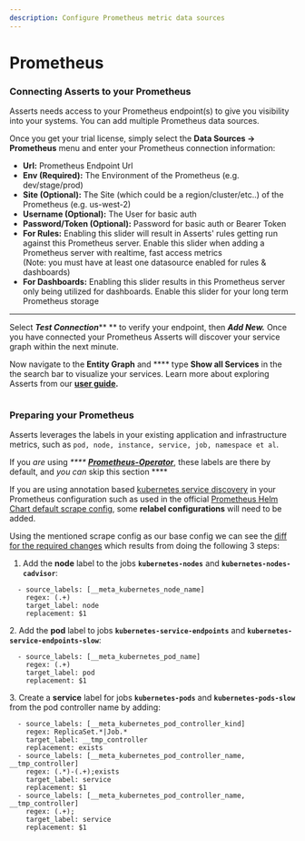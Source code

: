 ```yaml
---
description: Configure Prometheus metric data sources
---
```


# Prometheus

### Connecting Asserts to your Prometheus

Asserts needs access to your Prometheus endpoint(s) to give you visibility into your systems. You can add multiple Prometheus data sources.

Once you get your trial license, simply select the **Data Sources -> Prometheus** menu and enter your Prometheus connection information:

* **Url:** Prometheus Endpoint Url
* **Env (Required):** The Environment of the Prometheus (e.g. dev/stage/prod)
* **Site (Optional):** The Site (which could be a region/cluster/etc..) of the Prometheus (e.g. us-west-2)
* **Username (Optional):** The User for basic auth
* **Password/Token (Optional):**  Password for basic auth or Bearer Token
* **For Rules:** Enabling this slider will result in Asserts' rules getting run against this Prometheus server. Enable this slider when adding a Prometheus server with realtime, fast access metrics \
  (Note: you must have at least one datasource enabled for rules & dashboards)
* **For Dashboards:** Enabling this slider results in this Prometheus server only being utilized for dashboards. Enable this slider for your long term Prometheus storage

****

Select _**Test Connection**_** ** to verify your endpoint, then _**Add New.**_ Once you have connected your Prometheus Asserts will discover your service graph within the next minute.

Now navigate to the **Entity Graph** and **** type **Show all Services** in the the search bar to visualize your services. Learn more about exploring Asserts from our [**user guide**](broken-reference)**.**

<figure><img src="../../.gitbook/assets/screencast 2023-02-26 15-08-46 (1).gif" alt=""><figcaption></figcaption></figure>



### Preparing your Prometheus

Asserts leverages the labels in your existing application and infrastructure metrics, such as `pod, node, instance, service, job, namespace et al`.&#x20;

If you _are_ using _****_ [_**Prometheus-Operator**_](https://github.com/prometheus-community/helm-charts/tree/main/charts/kube-prometheus-stack), these labels are there by default, and _you can_ skip this section ****&#x20;

If you are using annotation based [kubernetes service discovery](https://prometheus.io/docs/prometheus/latest/configuration/configuration/#kubernetes\_sd\_config) in your Prometheus configuration such as used in the official [Prometheus Helm Chart default scrape config](https://github.com/prometheus-community/helm-charts/blob/main/charts/prometheus/values.yaml#L771), some **relabel configurations** will need to be added.&#x20;

Using the mentioned scrape config as our base config we can see the [diff for the required changes](https://github.com/asserts/prometheus-helm-charts/pull/1/files) which results from doing the following 3 steps:

1. Add the **node** label to the jobs **`kubernetes-nodes`** and **`kubernetes-nodes-cadvisor`**:

```
  - source_labels: [__meta_kubernetes_node_name]
    regex: (.+)
    target_label: node
    replacement: $1
```

2\. Add the **pod** label to jobs **`kubernetes-service-endpoints`** and **`kubernetes-service-endpoints-slow`**:

```
  - source_labels: [__meta_kubernetes_pod_name]
    regex: (.+)
    target_label: pod
    replacement: $1
```

3\. Create a **service** label for jobs **`kubernetes-pods`** and **`kubernetes-pods-slow`** from the pod controller name by adding:

```
  - source_labels: [__meta_kubernetes_pod_controller_kind]
    regex: ReplicaSet.*|Job.*
    target_label: __tmp_controller
    replacement: exists
  - source_labels: [__meta_kubernetes_pod_controller_name, __tmp_controller]
    regex: (.*)-(.+);exists
    target_label: service
    replacement: $1
  - source_labels: [__meta_kubernetes_pod_controller_name, __tmp_controller]
    regex: (.+);
    target_label: service
    replacement: $1
```
